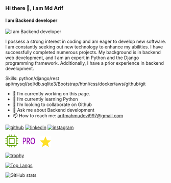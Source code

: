 ### Hi there 👋, i am Md Arif
#### I am Backend developer
![I am Backend developer](https://media.licdn.com/dms/image/D5616AQH2ibhKhVMsXQ/profile-displaybackgroundimage-shrink_350_1400/0/1693951586270?e=1699488000&v=beta&t=gXLa6ayNf9e3ZOyKmkZNXhEMg-xYGuAeNR7vDdEH7Wg)

I possess a strong interest in coding and am eager to develop new software. I am constantly seeking out new technology to enhance my abilities. I have successfully completed numerous projects. My background is in backend web development, and I am an expert in Python and the Django programming framework. Additionally, I have a prior experience in backend development.

Skills: python/django/rest api/mysql/sql/db.sqlite3/Bootstrap/html/css/docker/aws/github/git

- 🔭 I’m currently working on this page. 
- 🌱 I’m currently learning Python 
- 👯 I’m looking to collaborate on Github 
- 💬 Ask me about Backend development 
- 📫 How to reach me: arifmahmudovi997@gmail.com 


[<img src='https://cdn.jsdelivr.net/npm/simple-icons@3.0.1/icons/github.svg' alt='github' height='40'>](https://github.com/Md-Arif779)  [<img src='https://cdn.jsdelivr.net/npm/simple-icons@3.0.1/icons/linkedin.svg' alt='linkedin' height='40'>](https://www.linkedin.com/in/md-arif5500/)  [<img src='https://cdn.jsdelivr.net/npm/simple-icons@3.0.1/icons/instagram.svg' alt='instagram' height='40'>](https://www.instagram.com/arif_mahmud_ovik/)  

<a href='https://docs.github.com/en/developers'><img src='https://raw.githubusercontent.com/acervenky/animated-github-badges/master/assets/devbadge.gif' width='40' height='40'></a> <a href='https://github.com/pricing'><img src='https://raw.githubusercontent.com/acervenky/animated-github-badges/master/assets/pro.gif' width='40' height='40'></a> <a href='https://stars.github.com/'><img src='https://raw.githubusercontent.com/acervenky/animated-github-badges/master/assets/starbadge.gif' width='35' height='35'></a> 

[![trophy](https://github-profile-trophy.vercel.app/?username=Md-Arif779)](https://github.com/ryo-ma/github-profile-trophy)

[![Top Langs](https://github-readme-stats.vercel.app/api/top-langs/?username=Md-Arif779)](https://github.com/anuraghazra/github-readme-stats)

![GitHub stats](https://github-readme-stats.vercel.app/api?username=Md-Arif779&show_icons=true)  




